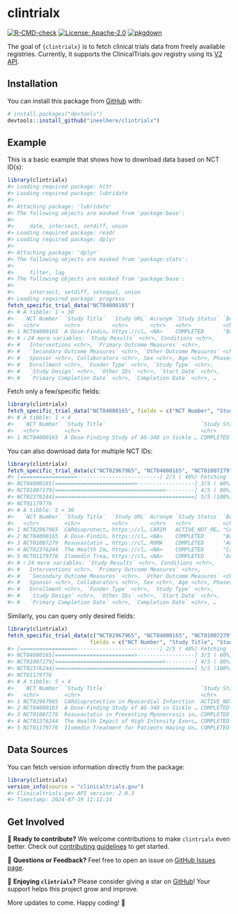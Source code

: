 
<!-- README.md is generated from README.Rmd. Please edit that file -->

# clintrialx

<!-- badges: start -->

[![R-CMD-check](https://github.com/ineelhere/clintrialx/actions/workflows/R-CMD-check.yaml/badge.svg)](https://github.com/ineelhere/clintrialx/actions/workflows/R-CMD-check.yaml)
[![License:
Apache-2.0](https://img.shields.io/badge/license-Apache--2.0-blue.svg)](https://opensource.org/licenses/Apache-2.0)
[![pkgdown](https://img.shields.io/badge/pkgdown-docs-blue.svg)](https://ineelhere.github.io/clintrialx/)
<!-- badges: end -->

The goal of `{clintrialx}` is to fetch clinical trials data from freely
available registries. Currently, it supports the ClinicalTrials.gov
registry using its [V2 API](https://clinicaltrials.gov/data-api/api).

## Installation

You can install this package from [GitHub](https://github.com/) with:

``` r
# install.packages("devtools")
devtools::install_github("ineelhere/clintrialx")
```

## Example

This is a basic example that shows how to download data based on NCT
ID(s):

``` r
library(clintrialx)
#> Loading required package: httr
#> Loading required package: lubridate
#> 
#> Attaching package: 'lubridate'
#> The following objects are masked from 'package:base':
#> 
#>     date, intersect, setdiff, union
#> Loading required package: readr
#> Loading required package: dplyr
#> 
#> Attaching package: 'dplyr'
#> The following objects are masked from 'package:stats':
#> 
#>     filter, lag
#> The following objects are masked from 'package:base':
#> 
#>     intersect, setdiff, setequal, union
#> Loading required package: progress
fetch_specific_trial_data("NCT04000165")
#> # A tibble: 1 × 30
#>   `NCT Number` `Study Title`  `Study URL` Acronym `Study Status` `Brief Summary`
#>   <chr>        <chr>          <chr>       <chr>   <chr>          <chr>          
#> 1 NCT04000165  A Dose-Findin… https://cl… <NA>    COMPLETED      "Background:\n…
#> # ℹ 24 more variables: `Study Results` <chr>, Conditions <chr>,
#> #   Interventions <chr>, `Primary Outcome Measures` <chr>,
#> #   `Secondary Outcome Measures` <chr>, `Other Outcome Measures` <chr>,
#> #   Sponsor <chr>, Collaborators <chr>, Sex <chr>, Age <chr>, Phases <chr>,
#> #   Enrollment <chr>, `Funder Type` <chr>, `Study Type` <chr>,
#> #   `Study Design` <chr>, `Other IDs` <chr>, `Start Date` <chr>,
#> #   `Primary Completion Date` <chr>, `Completion Date` <chr>, …
```

Fetch only a few/specific fields:

``` r
library(clintrialx)
fetch_specific_trial_data("NCT04000165", fields = c("NCT Number", "Study Title", "Study Status", "Sponsor"))
#> # A tibble: 1 × 4
#>   `NCT Number` `Study Title`                              `Study Status` Sponsor
#>   <chr>        <chr>                                      <chr>          <chr>  
#> 1 NCT04000165  A Dose-Finding Study of AG-348 in Sickle … COMPLETED      Nation…
```

You can also download data for multiple NCT IDs:

``` r
library(clintrialx)
fetch_specific_trial_data(c("NCT02967965", "NCT04000165", "NCT01007279", "NCT02376244", "NCT01179776"))
#> [=================>--------------------------] 2/5 ( 40%) Fetching
#> NCT04000165[=========================>------------------] 3/5 ( 60%) Fetching
#> NCT01007279[==================================>---------] 4/5 ( 80%) Fetching
#> NCT02376244[============================================] 5/5 (100%) Fetching
#> NCT01179776
#> # A tibble: 5 × 30
#>   `NCT Number` `Study Title`  `Study URL` Acronym `Study Status` `Brief Summary`
#>   <chr>        <chr>          <chr>       <chr>   <chr>          <chr>          
#> 1 NCT02967965  CARdioprotect… https://cl… CARIM   ACTIVE_NOT_RE… "CARIM is a pr…
#> 2 NCT04000165  A Dose-Findin… https://cl… <NA>    COMPLETED      "Background:\n…
#> 3 NCT01007279  Rosuvastatin … https://cl… ROMA    COMPLETED      "An increase i…
#> 4 NCT02376244  The Health Im… https://cl… <NA>    COMPLETED      "Cardiac rehab…
#> 5 NCT01179776  Ilomedin Trea… https://cl… <NA>    COMPLETED      "Acute myocard…
#> # ℹ 24 more variables: `Study Results` <chr>, Conditions <chr>,
#> #   Interventions <chr>, `Primary Outcome Measures` <chr>,
#> #   `Secondary Outcome Measures` <chr>, `Other Outcome Measures` <chr>,
#> #   Sponsor <chr>, Collaborators <chr>, Sex <chr>, Age <chr>, Phases <chr>,
#> #   Enrollment <chr>, `Funder Type` <chr>, `Study Type` <chr>,
#> #   `Study Design` <chr>, `Other IDs` <chr>, `Start Date` <chr>,
#> #   `Primary Completion Date` <chr>, `Completion Date` <chr>, …
```

Similarly, you can query only desired fields:

``` r
library(clintrialx)
fetch_specific_trial_data(c("NCT02967965", "NCT04000165", "NCT01007279", "NCT02376244", "NCT01179776"),
                          fields = c("NCT Number", "Study Title", "Study Status", "Sponsor"))
#> [=================>--------------------------] 2/5 ( 40%) Fetching
#> NCT04000165[=========================>------------------] 3/5 ( 60%) Fetching
#> NCT01007279[==================================>---------] 4/5 ( 80%) Fetching
#> NCT02376244[============================================] 5/5 (100%) Fetching
#> NCT01179776
#> # A tibble: 5 × 4
#>   `NCT Number` `Study Title`                              `Study Status` Sponsor
#>   <chr>        <chr>                                      <chr>          <chr>  
#> 1 NCT02967965  CARdioprotection in Myocardial Infarction  ACTIVE_NOT_RE… EZUS-L…
#> 2 NCT04000165  A Dose-Finding Study of AG-348 in Sickle … COMPLETED      Nation…
#> 3 NCT01007279  Rosuvastatin in Preventing Myonecrosis in… COMPLETED      Univer…
#> 4 NCT02376244  The Health Impact of High Intensity Exerc… COMPLETED      Liverp…
#> 5 NCT01179776  Ilomedin Treatment for Patients Having Un… COMPLETED      Thromb…
```

## Data Sources

You can fetch version information directly from the package:

``` r
library(clintrialx)
version_info(source = "clinicaltrials.gov")
#> Clinicaltrials.gov API version: 2.0.3
#> Timestamp: 2024-07-19 11:12:14
```

## Get Involved

🚀 **Ready to contribute?** We welcome contributions to make
`clintrialx` even better. Check out [contributing
guidelines](https://github.com/ineelhere/clintrialx/blob/main/CONTRIBUTING.md)
to get started.

💬 **Questions or Feedback?** Feel free to open an issue on [GitHub
Issues page](https://github.com/ineelhere/clintrialx/issues).

🌟 **Enjoying `clintrialx`?** Please consider giving a star on
[GitHub](https://github.com/ineelhere/clintrialx)! Your support helps
this project grow and improve.

More updates to come. Happy coding! 🎉
